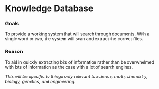 <!DOCTYPE html>
<html>
  
<head>
<h1>Knowledge Database</h1>
</head>

<body>

<h3>Goals</h3>
<p>To provide a working system that will search through documents. With a single word or two, the system will scan and extract the correct files.</p>

<h3>Reason</h3>
<p>To aid in quickly extracting bits of information rather than be overwhelmed with lots of information as the case with a lot of search engines.</p>

<p><i>This will be specific to things only relevant to science, math, chemistry, biology, genetics, and engineering. </i></p>

</body>
</html>




